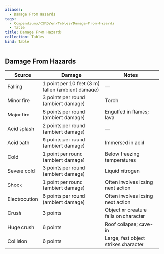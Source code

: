```yaml
---
aliases:
  - Damage From Hazards
tags:
  - Compendiums/CSRD/en/Tables/Damage-From-Hazards
  - Table
title: Damage From Hazards
collection: Tables
kind: Table
---
```

## Damage From Hazards

| Source        | Damage                                            | Notes                                 |
|---------------|---------------------------------------------------|---------------------------------------|
| Falling       | 1 point per 10 feet (3 m) fallen (ambient damage) | —                                     |
| Minor fire    | 3 points per round (ambient damage)               | Torch                                 |
| Major fire    | 6 points per round (ambient damage)               | Engulfed in flames; lava              |
| Acid splash   | 2 points per round (ambient damage)               | —                                     |
| Acid bath     | 6 points per round (ambient damage)               | Immersed in acid                      |
| Cold          | 1 point per round (ambient damage)                | Below freezing temperatures           |
| Severe cold   | 3 points per round (ambient damage)               | Liquid nitrogen                       |
| Shock         | 1 point per round (ambient damage)                | Often involves losing next action     |
| Electrocution | 6 points per round (ambient damage)               | Often involves losing next action     |
| Crush         | 3 points                                          | Object or creature falls on character |
| Huge crush    | 6 points                                          | Roof collapse; cave-in                |
| Collision     | 6 points                                          | Large, fast object strikes character  |
